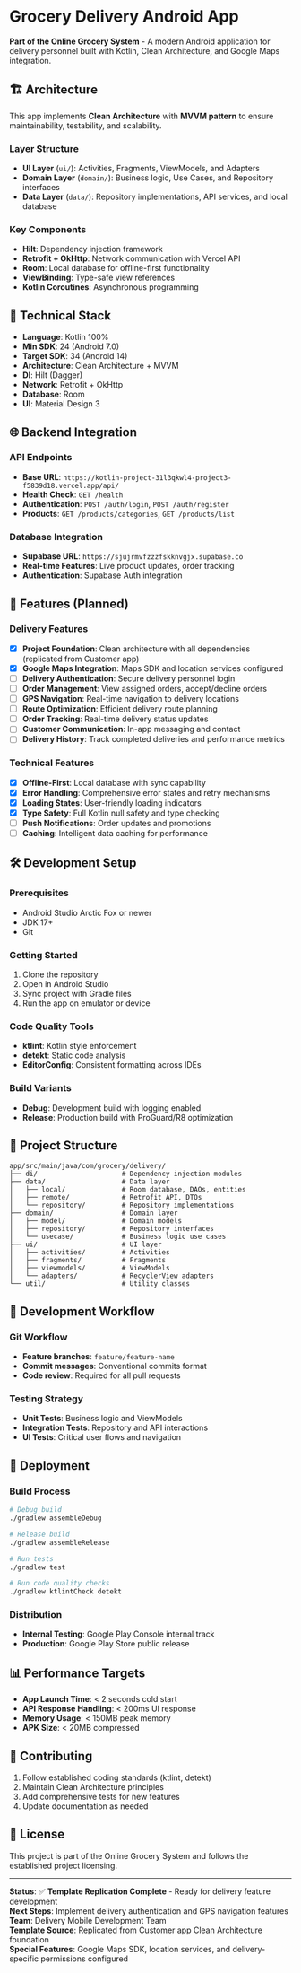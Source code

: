 # Grocery Delivery Android App

**Part of the Online Grocery System** - A modern Android application for delivery personnel built with Kotlin, Clean Architecture, and Google Maps integration.

## 🏗️ Architecture

This app implements **Clean Architecture** with **MVVM pattern** to ensure maintainability, testability, and scalability.

### Layer Structure
- **UI Layer** (`ui/`): Activities, Fragments, ViewModels, and Adapters
- **Domain Layer** (`domain/`): Business logic, Use Cases, and Repository interfaces
- **Data Layer** (`data/`): Repository implementations, API services, and local database

### Key Components
- **Hilt**: Dependency injection framework
- **Retrofit + OkHttp**: Network communication with Vercel API
- **Room**: Local database for offline-first functionality
- **ViewBinding**: Type-safe view references
- **Kotlin Coroutines**: Asynchronous programming

## 🔧 Technical Stack

- **Language**: Kotlin 100%
- **Min SDK**: 24 (Android 7.0)
- **Target SDK**: 34 (Android 14)
- **Architecture**: Clean Architecture + MVVM
- **DI**: Hilt (Dagger)
- **Network**: Retrofit + OkHttp
- **Database**: Room
- **UI**: Material Design 3

## 🌐 Backend Integration

### API Endpoints
- **Base URL**: `https://kotlin-project-31l3qkwl4-project3-f5839d18.vercel.app/api/`
- **Health Check**: `GET /health`
- **Authentication**: `POST /auth/login`, `POST /auth/register`
- **Products**: `GET /products/categories`, `GET /products/list`

### Database Integration
- **Supabase URL**: `https://sjujrmvfzzzfskknvgjx.supabase.co`
- **Real-time Features**: Live product updates, order tracking
- **Authentication**: Supabase Auth integration

## 📱 Features (Planned)

### Delivery Features
- [x] **Project Foundation**: Clean architecture with all dependencies (replicated from Customer app)
- [x] **Google Maps Integration**: Maps SDK and location services configured
- [ ] **Delivery Authentication**: Secure delivery personnel login
- [ ] **Order Management**: View assigned orders, accept/decline orders
- [ ] **GPS Navigation**: Real-time navigation to delivery locations
- [ ] **Route Optimization**: Efficient delivery route planning
- [ ] **Order Tracking**: Real-time delivery status updates
- [ ] **Customer Communication**: In-app messaging and contact
- [ ] **Delivery History**: Track completed deliveries and performance metrics

### Technical Features
- [x] **Offline-First**: Local database with sync capability
- [x] **Error Handling**: Comprehensive error states and retry mechanisms
- [x] **Loading States**: User-friendly loading indicators
- [x] **Type Safety**: Full Kotlin null safety and type checking
- [ ] **Push Notifications**: Order updates and promotions
- [ ] **Caching**: Intelligent data caching for performance

## 🛠️ Development Setup

### Prerequisites
- Android Studio Arctic Fox or newer
- JDK 17+
- Git

### Getting Started
1. Clone the repository
2. Open in Android Studio
3. Sync project with Gradle files
4. Run the app on emulator or device

### Code Quality Tools
- **ktlint**: Kotlin style enforcement
- **detekt**: Static code analysis
- **EditorConfig**: Consistent formatting across IDEs

### Build Variants
- **Debug**: Development build with logging enabled
- **Release**: Production build with ProGuard/R8 optimization

## 📁 Project Structure

```
app/src/main/java/com/grocery/delivery/
├── di/                     # Dependency injection modules
├── data/                   # Data layer
│   ├── local/              # Room database, DAOs, entities
│   ├── remote/             # Retrofit API, DTOs
│   └── repository/         # Repository implementations
├── domain/                 # Domain layer
│   ├── model/              # Domain models
│   ├── repository/         # Repository interfaces
│   └── usecase/            # Business logic use cases
├── ui/                     # UI layer
│   ├── activities/         # Activities
│   ├── fragments/          # Fragments
│   ├── viewmodels/         # ViewModels
│   └── adapters/           # RecyclerView adapters
└── util/                   # Utility classes
```

## 🔄 Development Workflow

### Git Workflow
- **Feature branches**: `feature/feature-name`
- **Commit messages**: Conventional commits format
- **Code review**: Required for all pull requests

### Testing Strategy
- **Unit Tests**: Business logic and ViewModels
- **Integration Tests**: Repository and API interactions
- **UI Tests**: Critical user flows and navigation

## 🚀 Deployment

### Build Process
```bash
# Debug build
./gradlew assembleDebug

# Release build
./gradlew assembleRelease

# Run tests
./gradlew test

# Run code quality checks
./gradlew ktlintCheck detekt
```

### Distribution
- **Internal Testing**: Google Play Console internal track
- **Production**: Google Play Store public release

## 📊 Performance Targets

- **App Launch Time**: < 2 seconds cold start
- **API Response Handling**: < 200ms UI response
- **Memory Usage**: < 150MB peak memory
- **APK Size**: < 20MB compressed

## 🤝 Contributing

1. Follow established coding standards (ktlint, detekt)
2. Maintain Clean Architecture principles
3. Add comprehensive tests for new features
4. Update documentation as needed

## 📝 License

This project is part of the Online Grocery System and follows the established project licensing.

---

**Status**: ✅ **Template Replication Complete** - Ready for delivery feature development  
**Next Steps**: Implement delivery authentication and GPS navigation features  
**Team**: Delivery Mobile Development Team  
**Template Source**: Replicated from Customer app Clean Architecture foundation  
**Special Features**: Google Maps SDK, location services, and delivery-specific permissions configured
